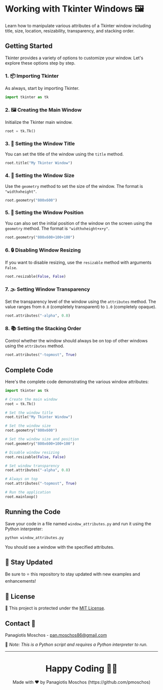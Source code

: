 
# Working with Tkinter Windows 🖼️

Learn how to manipulate various attributes of a Tkinter window including title, size, location, resizability, transparency, and stacking order.

## Getting Started

Tkinter provides a variety of options to customize your window. Let's explore these options step by step.

### 1. 📦 **Importing Tkinter**

As always, start by importing Tkinter.

```python
import tkinter as tk
```

### 2. 🖼️ **Creating the Main Window**

Initialize the Tkinter main window.

```python
root = tk.Tk()
```

### 3. 📝 **Setting the Window Title**

You can set the title of the window using the `title` method.

```python
root.title("My Tkinter Window")
```

### 4. 📐 **Setting the Window Size**

Use the `geometry` method to set the size of the window. The format is `"widthxheight"`.

```python
root.geometry("800x600")
```

### 5. 📍 **Setting the Window Position**

You can also set the initial position of the window on the screen using the `geometry` method. The format is `"widthxheight+x+y"`.

```python
root.geometry("800x600+100+100")
```

### 6. 🔒 **Disabling Window Resizing**

If you want to disable resizing, use the `resizable` method with arguments `False`.

```python
root.resizable(False, False)
```

### 7. 🌫️ **Setting Window Transparency**

Set the transparency level of the window using the `attributes` method. The value ranges from `0.0` (completely transparent) to `1.0` (completely opaque).

```python
root.attributes("-alpha", 0.8)
```

### 8. 📚 **Setting the Stacking Order**

Control whether the window should always be on top of other windows using the `attributes` method.

```python
root.attributes("-topmost", True)
```

## Complete Code

Here's the complete code demonstrating the various window attributes:

```python
import tkinter as tk

# Create the main window
root = tk.Tk()

# Set the window title
root.title("My Tkinter Window")

# Set the window size
root.geometry("800x600")

# Set the window size and position
root.geometry("800x600+100+100")

# Disable window resizing
root.resizable(False, False)

# Set window transparency
root.attributes("-alpha", 0.8)

# Always on top
root.attributes("-topmost", True)

# Run the application
root.mainloop()
```

## Running the Code

Save your code in a file named `window_attributes.py` and run it using the Python interpreter:

```sh
python window_attributes.py
```

You should see a window with the specified attributes.

## 📢 Stay Updated

Be sure to ⭐ this repository to stay updated with new examples and enhancements!

## 📄 License

🔐 This project is protected under the [MIT License](https://mit-license.org/).

## Contact 📧

Panagiotis Moschos - pan.moschos86@gmail.com

🔗 *Note: This is a Python script and requires a Python interpreter to run.*

---

<h1 align=center>Happy Coding 👨‍💻 </h1>

<p align="center">
  Made with ❤️ by Panagiotis Moschos (https://github.com/pmoschos)
</p>
